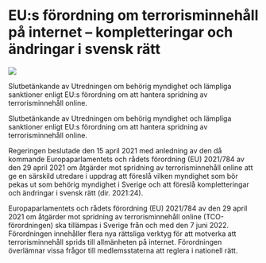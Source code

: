 # EU:s förordning om terrorisminnehåll på internet – kompletteringar och ändringar i svensk rätt

![](/contentassets/8a9503323e5e47708ea3df8fb0801942/sou202218_omslag-fram.jpg?width=150&quality=85)

Slutbetänkande av Utredningen om behörig myndighet och lämpliga sanktioner enligt EU:s förordning om att hantera spridning av terrorisminnehåll online.

Slutbetänkande av Utredningen om behörig myndighet och lämpliga sanktioner enligt EU:s förordning om att hantera spridning av terrorisminnehåll online.

Regeringen beslutade den 15 april 2021 med anledning av den då kommande Europaparlamentets och rådets förordning (EU) 2021/784 av den 29 april 2021 om åtgärder mot spridning av terrorisminnehåll online att ge en särskild utredare i uppdrag att föreslå vilken myndighet som bör pekas ut som behörig myndighet i Sverige och att föreslå kompletteringar och ändringar i svensk rätt (dir. 2021:24).

Europaparlamentets och rådets förordning (EU) 2021/784 av den 29 april 2021 om åtgärder mot spridning av terrorisminnehåll online (TCO-förordningen) ska tillämpas i Sverige från och med den 7 juni 2022. Förordningen innehåller flera nya rättsliga verktyg för att motverka att terrorisminnehåll sprids till allmänheten på internet. Förordningen överlämnar vissa frågor till medlemsstaterna att reglera i nationell rätt.
